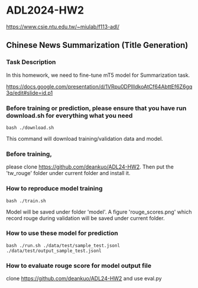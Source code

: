 
# ADL2024-HW2
https://www.csie.ntu.edu.tw/~miulab/f113-adl/

## Chinese News Summarization (Title Generation)

### Task Description
In this homework, we need to fine-tune mT5 model for Summarization task.

https://docs.google.com/presentation/d/1VRpu0DPlIldkoAtCf64AbttEf6Z6gq3q/edit#slide=id.p1


### Before training or prediction, please ensure that you have run download.sh for everything what you need
```shell
bash ./download.sh
```
This command will download training/validation data and model.

### Before training, 
please clone https://github.com/deankuo/ADL24-HW2.
Then put the 'tw_rouge' folder under current folder and install it.

### How to reproduce model training  

```shell
bash ./train.sh
```

Model will be saved under folder 'model'.
A figure 'rouge_scores.png' which record rouge during validation will be saved under current folder.


### How to use these model for prediction
```shell
bash ./run.sh ./data/test/sample_test.jsonl ./data/test/output_sample_test.jsonl
```
### How to evaluate rouge score for model output file 
clone https://github.com/deankuo/ADL24-HW2 and use eval.py